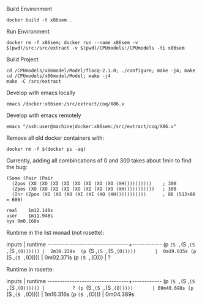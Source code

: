 Build Environment

    docker build -t x86sem .

Run Environment
    
    docker rm -f x86sem; docker run --name x86sem -v $(pwd)/src:/src/extract -v $(pwd)/CPUmodels:/CPUmodels -ti x86sem

Build Project

    cd /CPUmodels/x86model/Model/flocq-2.1.0; ./configure; make -j4; make
    cd /CPUmodels/x86model/Model; make -j4
    make -C /src/extract

Develop with emacs locally

    emacs /docker:x86sem:/src/extract/coq/X86.v

Develop with emacs remotely

    emacs "/ssh:user@machine|docker:x86sem:/src/extract/coq/X86.v"

Remove all old docker containers with:

    docker rm -f $(docker ps -aq)


Currently, adding all combincations of 0 and 300 takes about 1min to find the
bug:

    (Some (Pair (Pair 
      (Zpos (XO (XO (XI (XI (XO (XI (XO (XO (XH))))))))))    ; 300
      (Zpos (XO (XO (XI (XI (XO (XI (XO (XO (XH)))))))))))   ; 300
      (Inr (Zpos (XO (XO (XO (XI (XI (XO (XH)))))))))))      ; 88 (512+88 = 600)

    real    1m12.140s
    user    1m11.948s
    sys 0m0.168s


Runtime in the list monad (not rosette):

inputs                           |  runtime
---------------------------------+------------
(p `(S ,`(S ,`(S ,`(S ,`(O)))))) |  2m39.229s 
(p `(S ,`(S ,`(S ,`(O)))))       |  0m19.035s
(p `(S ,`(S ,`(O))))             |  0m02.371s
(p `(S ,`(O)))                   |          ?

Runtime in rosette:

inputs                           |  runtime
---------------------------------+------------
(p `(S ,`(S ,`(S ,`(S ,`(O)))))) |          ?
(p `(S ,`(S ,`(S ,`(O)))))       | 69m40.698s
(p `(S ,`(S ,`(O))))             |  1m16.316s
(p `(S ,`(O)))                   |  0m04.389s

